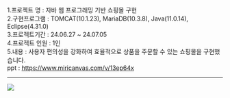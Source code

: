 1.프로젝트 명 : 자바 웹 프로그래밍 기반 쇼핑몰 구현 <br>
2.구현프로그램 : TOMCAT(10.1.23), MariaDB(10.3.8), Java(11.0.14), Eclipse(4.31.0) <br>
3.프로젝트기간 : 24.06.27 ~ 24.07.05 <br>
4.프로젝트 인원 : 1인 <br>
5.내용 : 사용자 편의성을 강화하여 효율적으로 상품을 주문할 수 있는 쇼핑몰을 구현했습니다. <br>
ppt : https://www.miricanvas.com/v/13ep64x

-----------------
<img src = "https://cafeptthumb-phinf.pstatic.net/MjAyNDA2MjdfOTkg/MDAxNzE5NDY1MTE0MTk5.AU97h6mLWXPfp7TH7A-sG-Jnn8f67LwlJQCXqRVj3lUg.IO_kBSlFq7IjLI64cZpj29xgDO0WYlUgYhqWna1J8AEg.PNG/image.png?type=w1600">
